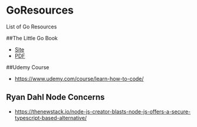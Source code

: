 # GoResources
List of Go Resources

##The Little Go Book
* [Site](https://github.com/karlseguin/the-little-go-book)
* [PDF](https://www.openmymind.net/assets/go/go.pdf)

##Udemy Course
* https://www.udemy.com/course/learn-how-to-code/

## Ryan Dahl Node Concerns
* https://thenewstack.io/node-js-creator-blasts-node-js-offers-a-secure-typescript-based-alternative/



